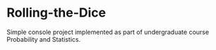# Rolling-the-Dice

Simple console project implemented as part of undergraduate course Probability and Statistics.
